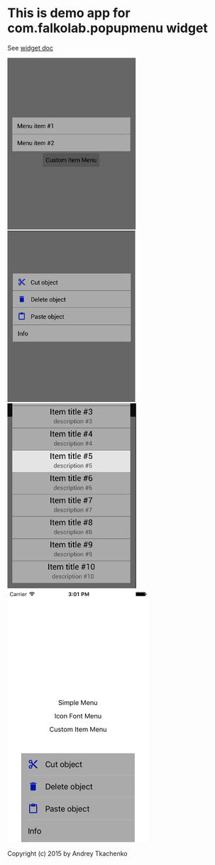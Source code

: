 # This is demo app for com.falkolab.popupmenu widget

See [widget doc](https://github.com/falkolab/Titanium-PopupMenu-Demo/blob/master/app/widgets/com.falkolab.popupmenu)


![screenshot1](app/widgets/com.falkolab.popupmenu/screenshot1.png?raw=true "Example screenshot 1")
![screenshot2](app/widgets/com.falkolab.popupmenu/screenshot2.png?raw=true "Example screenshot 2")
![screenshot3](app/widgets/com.falkolab.popupmenu/screenshot3.png?raw=true "Example screenshot 3")
![screenshot4](app/widgets/com.falkolab.popupmenu/screenshot4.png?raw=true "Example screenshot 4")

Copyright (c) 2015 by Andrey Tkachenko
